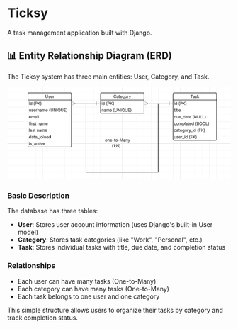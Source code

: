 # Ticksy

A task management application built with Django.

## 📊 Entity Relationship Diagram (ERD)

The Ticksy system has three main entities: User, Category, and Task.


![ERD](assets/images/ERDsnip.png)


### Basic Description

The database has three tables:

- **User**: Stores user account information (uses Django's built-in User model)
- **Category**: Stores task categories (like "Work", "Personal", etc.)
- **Task**: Stores individual tasks with title, due date, and completion status

### Relationships

- Each user can have many tasks (One-to-Many)
- Each category can have many tasks (One-to-Many)
- Each task belongs to one user and one category

This simple structure allows users to organize their tasks by category and track completion status.